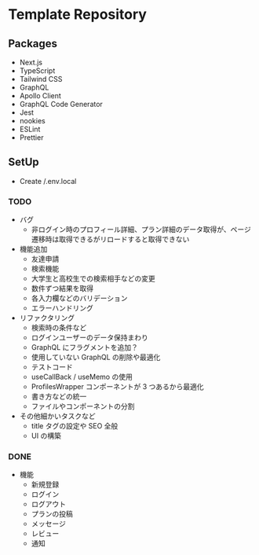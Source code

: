 # Template Repository

## Packages

- Next.js
- TypeScript
- Tailwind CSS
- GraphQL
- Apollo Client
- GraphQL Code Generator
- Jest
- nookies
- ESLint
- Prettier

## SetUp

- Create /.env.local

### TODO

- バグ
  - 非ログイン時のプロフィール詳細、プラン詳細のデータ取得が、ページ遷移時は取得できるがリロードすると取得できない
- 機能追加
  - 友達申請
  - 検索機能
  - 大学生と高校生での検索相手などの変更
  - 数件ずつ結果を取得
  - 各入力欄などのバリデーション
  - エラーハンドリング
- リファクタリング
  - 検索時の条件など
  - ログインユーザーのデータ保持まわり
  - GraphQL にフラグメントを追加？
  - 使用していない GraphQL の削除や最適化
  - テストコード
  - useCallBack / useMemo の使用
  - ProfilesWrapper コンポーネントが 3 つあるから最適化
  - 書き方などの統一
  - ファイルやコンポーネントの分割
- その他細かいタスクなど
  - title タグの設定や SEO 全般
  - UI の構築

### DONE

- 機能
  - 新規登録
  - ログイン
  - ログアウト
  - プランの投稿
  - メッセージ
  - レビュー
  - 通知
